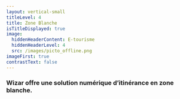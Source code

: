 ```yaml
---
layout: vertical-small
titleLevel: 4
title: Zone Blanche
isTitleDisplayed: true
image:
  hiddenHeaderContent: E-tourisme
  hiddenHeaderLevel: 4
  src: /images/picto_offline.png
imageFirst: true
contrastText: false
---
```

### Wizar offre une solution numérique d’itinérance en zone blanche.

